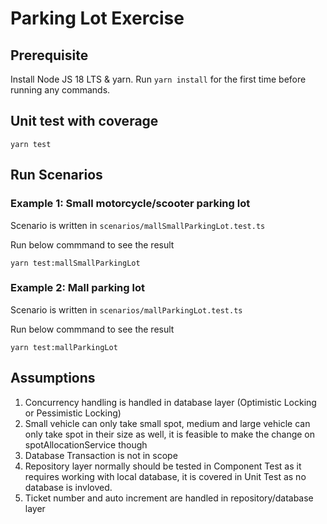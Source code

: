 # Parking Lot Exercise

## Prerequisite
Install Node JS 18 LTS & yarn. Run `yarn install` for the first time before running any commands.

## Unit test with coverage
```
yarn test
```

## Run Scenarios

### Example 1: Small motorcycle/scooter parking lot
Scenario is written in `scenarios/mallSmallParkingLot.test.ts`

Run below commmand to see the result
```
yarn test:mallSmallParkingLot
```

### Example 2: Mall parking lot
Scenario is written in `scenarios/mallParkingLot.test.ts`

Run below commmand to see the result
```
yarn test:mallParkingLot
```

## Assumptions
1. Concurrency handling is handled in database layer (Optimistic Locking or Pessimistic Locking)
2. Small vehicle can only take small spot, medium and large vehicle can only take spot in their size as well, it is feasible to make the change on spotAllocationService though
3. Database Transaction is not in scope
4. Repository layer normally should be tested in Component Test as it requires working with local database, it is covered in Unit Test as no database is invloved.
5. Ticket number and auto increment are handled in repository/database layer
